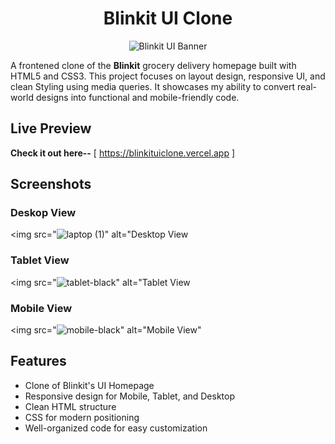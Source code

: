 <h1 align="center"> Blinkit UI Clone</h1>

<p align="center">
  <img src="![all-devices-black](https://github.com/user-attachments/assets/ea6859da-8aa6-4813-bddd-f03a85b21252)" alt="Blinkit UI Banner" />
</p>

<p>A frontened clone of the <strong>Blinkit</strong> grocery delivery homepage built with HTML5 and CSS3. This project focuses on layout design, responsive UI, and clean Styling using media queries. It showcases my ability to convert real-world designs into functional and mobile-friendly code.</p>

## Live Preview
**Check it out here--** [ https://blinkituiclone.vercel.app ]

## Screenshots

### Deskop View
<img src="![laptop (1)](https://github.com/user-attachments/assets/2f999e2d-bbd5-43d0-8978-5b037d5d8b27)" alt="Desktop View

### Tablet View
<img src="![tablet-black](https://github.com/user-attachments/assets/d3bc31f6-a777-47e5-a9a3-d11182aba1f4)" alt="Tablet View

### Mobile View
<img src="![mobile-black](https://github.com/user-attachments/assets/4c661cd8-73e7-457a-a537-af5e03ec393d)" alt="Mobile View"

## Features

- Clone of Blinkit's UI Homepage
- Responsive design for Mobile, Tablet, and Desktop
- Clean HTML structure
- CSS for modern positioning
- Well-organized code for easy customization
